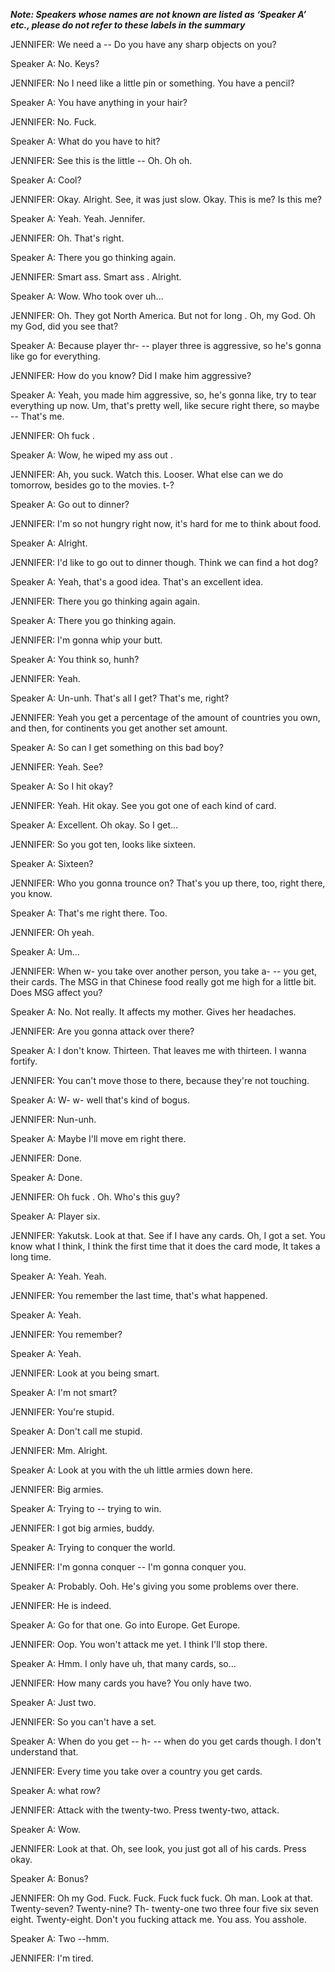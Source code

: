 _**Note: Speakers whose names are not known are listed as ‘Speaker A’ etc., please do not refer to these labels in the summary**_

JENNIFER: We need a --
	      Do you have any sharp objects on you?

Speaker A:  No. Keys?

JENNIFER:	No I need like a little pin or something. You have a pencil?

Speaker A:	You have anything in your hair?

JENNIFER: No. Fuck.

Speaker A:	What do you have to hit?

JENNIFER:	 See this is the little -- Oh. Oh oh.

Speaker A:	 Cool?

JENNIFER:	 Okay.
	Alright.
	See,
	it was just slow.
	Okay.
	This is me?
	Is this me?

Speaker A: Yeah.
	 Yeah.
	 Jennifer.

JENNIFER: Oh.
	     That's right.

Speaker A:	 There you go thinking again.

JENNIFER:	Smart ass. 
	Smart ass .
	Alright.

Speaker A:  Wow.
	  Who took over uh...

JENNIFER:	 Oh.
	They got North America.
	But not for long .
	Oh,
	my God. Oh my God,
	did you see that?

Speaker A: Because player thr- --
	 player three is aggressive,
	so he's gonna like go for everything.

JENNIFER: How do you know?
	Did I make him aggressive?

Speaker A: Yeah,
	you made him aggressive,
	so,
	he's gonna like,
	try to tear everything up now.
	Um,
	that's pretty well,
	like secure right there,
	so maybe --
	That's me.
	
JENNIFER:	Oh fuck .

Speaker A:	Wow,
	he wiped my ass out .


JENNIFER:	Ah,
	you suck.
	Watch this.
	Looser. What else can we do tomorrow, besides go to the movies.
	t-?

Speaker A:	 Go out to dinner?

JENNIFER: I'm so not hungry right now,
	it's hard for me to think about food.

Speaker A:	 Alright.

JENNIFER: I'd like to go out to dinner though.
	Think we can find a hot dog?

Speaker A: Yeah,
	that's a good idea.
	That's an excellent idea.

JENNIFER:	   There you go thinking again again.

Speaker A:	 There you go thinking again.

JENNIFER: I'm gonna whip your butt.

Speaker A:	You think so,
	hunh?

JENNIFER: Yeah.

Speaker A:	Un-unh. That's all I get? That's me,
	right?

JENNIFER:	Yeah you get a percentage of the amount of countries you own,
	and then,
	for continents you get another set amount.

Speaker A:  So can I get something on this bad boy?

JENNIFER:	  Yeah.
	 See?

Speaker A: So I hit okay?

JENNIFER:	Yeah.
	Hit okay. See you got one of each kind of card.

Speaker A:	     Excellent.
	Oh okay.
	So I get...

JENNIFER:	So you got ten,
	looks like sixteen.

Speaker A:	    Sixteen?

JENNIFER:	Who you gonna trounce on?
	That's you up there,
	too,
	right there,
	you know.

Speaker A: That's me right there.
	Too.

JENNIFER:	Oh yeah.

Speaker A:	Um...

JENNIFER:	When w- you take over another person,
	you take a- --
	you get,
	their cards. The MSG in that Chinese food really got me high for a little bit.
	Does MSG affect you?

Speaker A: No.
	Not really.
	It affects my mother.
	Gives her headaches.

JENNIFER:	Are you gonna attack over there?

Speaker A: I don't know.
	Thirteen.
	That leaves me with thirteen.
	 I wanna fortify.

JENNIFER: You can't move those to there,
	because they're not touching.

Speaker A:	W- w- well that's kind of bogus.

JENNIFER:	Nun-unh.

Speaker A:	    Maybe I'll move em right there.

JENNIFER:	Done.

Speaker A: Done.

JENNIFER:	Oh fuck . Oh. Who's this guy?

Speaker A:	Player six.

JENNIFER:	    Yakutsk.
	Look at that.
	See if I have any cards. Oh, I got a set.
	You know what I think,
	I think the first time that it does the card mode,
	It takes a long time.

Speaker A: Yeah.
	 Yeah.

JENNIFER:	You remember the last time,
	that's what happened.

Speaker A:	Yeah.

JENNIFER:	   You remember?

Speaker A:	 Yeah.

JENNIFER:	 Look at you being smart.

Speaker A:	I'm not smart?

JENNIFER:	 You're stupid.

Speaker A:	Don't call me stupid.

JENNIFER:	Mm.
Alright.

Speaker A:	Look at you with the uh little armies down here.

JENNIFER:	   Big armies.

Speaker A:	          Trying to --
	trying to win.

JENNIFER:	I got big armies,
	buddy.

Speaker A:	Trying to conquer the world.

JENNIFER:	 I'm gonna conquer --
	I'm gonna conquer you.

Speaker A: Probably. Ooh. He's giving you some problems over there.
	
JENNIFER:	 He is indeed.

Speaker A: Go for that one.
	 Go into Europe.
	 Get Europe.

JENNIFER:	Oop.
	 You won't attack me yet.
	 I think I'll stop there.

Speaker A: Hmm. I only have uh,
	 that many cards,
	so...
	
JENNIFER:	 How many cards you have?
	 You only have two.

Speaker A:	   Just two.

JENNIFER:	So you can't have a set.

Speaker A:	 When do you get --
	h- --
	when do you get cards though.
	I don't understand that.

JENNIFER:	Every time you take over a country you get cards.
	
Speaker A:	  what row?

JENNIFER:	  Attack with the twenty-two.
	Press twenty-two,
	attack.

Speaker A:	Wow.

JENNIFER:	Look at that. Oh,
	see look,
	you just got all of his cards. Press okay.

Speaker A:	Bonus?

JENNIFER:	Oh my God. Fuck. Fuck. Fuck fuck fuck.
	Oh man.
	Look at that.
	Twenty-seven?
	Twenty-nine?
	Th- twenty-one two three four five six seven eight.
	Twenty-eight.
	Don't you fucking attack me.
	You ass.
	You asshole.

Speaker A: Two --hmm.

JENNIFER: I'm tired.
